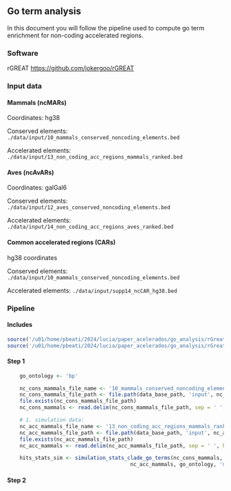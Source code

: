 ## Go term analysis

In this document you will follow the pipeline used to compute go term enrichment for non-coding accelerated regions.

### Software

rGREAT <https://github.com/jokergoo/rGREAT>

### Input data

#### Mammals (ncMARs)

Coordinates: hg38

Conserved elements: `./data/input/10_mammals_conserved_noncoding_elements.bed`

Accelerated elements: `./data/input/13_non_coding_acc_regions_mammals_ranked.bed`

#### Aves (ncAvARs)

Coordinates: galGal6

Conserved elements: `./data/input/12_aves_conserved_noncoding_elements.bed`

Accelerated elements: `./data/input/14_non_coding_acc_regions_aves_ranked.bed`

#### Common accelerated regions (CARs)

hg38 coordinates

Conserved elements: `./data/input/10_mammals_conserved_noncoding_elements.bed`

Accelerated elements: `./data/input/supp14_ncCAR_hg38.bed`

### Pipeline

#### Includes
``` r
source('/u01/home/pbeati/2024/lucia/paper_acelerados/go_analysis/rGreat_base.R')
source('/u01/home/pbeati/2024/lucia/paper_acelerados/go_analysis/rGreat_simulation.R')
```

#### Step 1

``` r
    go_ontology <- 'bp'

    nc_cons_mammals_file_name <- '10_mammals_conserved_noncoding_elements.bed'
    nc_cons_mammals_file_path <- file.path(data_base_path, 'input', nc_cons_mammals_file_name)
    file.exists(nc_cons_mammals_file_path)
    nc_cons_mammals <- read.delim(nc_cons_mammals_file_path, sep = ' ', header = TRUE)

    # 1. simulation data:
    nc_acc_mammals_file_name <- '13_non_coding_acc_regions_mammals_ranked.bed'
    nc_acc_mammals_file_path <- file.path(data_base_path, 'input', nc_acc_mammals_file_name)
    file.exists(nc_acc_mammals_file_path)
    nc_acc_mammals <- read.delim(nc_acc_mammals_file_path, sep = ' ', header = TRUE)

    hits_stats_sim <- simulation_stats_clade_go_terms(nc_cons_mammals,
                                        nc_acc_mammals, go_ontology, 'mammals')
```



#### Step 2
